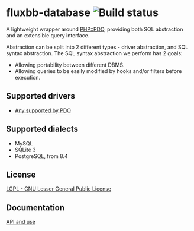 # fluxbb-database ![Build status](https://secure.travis-ci.org/fluxbb/database.png?branch=master)
A lightweight wrapper around [PHP::PDO](http://www.php.net/manual/en/book.pdo.php), providing both SQL abstraction and an extensible query interface.

Abstraction can be split into 2 different types - driver abstraction, and SQL syntax abstraction. The SQL syntax abstraction we perform has 2 goals:

 * Allowing portability between different DBMS.
 * Allowing queries to be easily modified by hooks and/or filters before execution.

## Supported drivers
 * [Any supported by PDO](http://www.php.net/manual/en/pdo.drivers.php)

## Supported dialects
 * MySQL
 * SQLite 3
 * PostgreSQL, from 8.4

## License
[LGPL - GNU Lesser General Public License](http://www.gnu.org/licenses/lgpl.html)

## Documentation
[API and use](http://fluxbb.org/docs/v2.0/modules/database)
